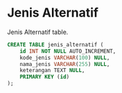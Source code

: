 # Jenis Alternatif
Jenis Alternatif table.

```sql
CREATE TABLE jenis_alternatif (
	id INT NOT NULL AUTO_INCREMENT,
	kode_jenis VARCHAR(100) NULL,
	nama_jenis VARCHAR(255) NULL,
    keterangan TEXT NULL,
	PRIMARY KEY (id)
);
```

